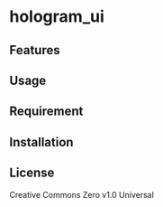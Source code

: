 hologram_ui
==

## Features

## Usage

## Requirement

## Installation

## License
Creative Commons Zero v1.0 Universal
